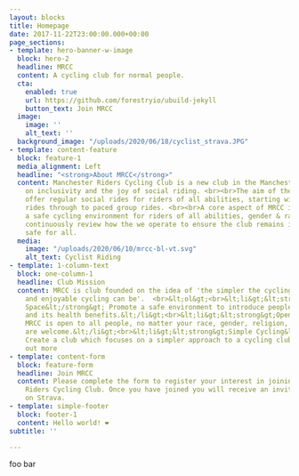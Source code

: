 ```yaml
---
layout: blocks
title: Homepage
date: 2017-11-22T23:00:00.000+00:00
page_sections:
- template: hero-banner-w-image
  block: hero-2
  headline: MRCC
  content: A cycling club for normal people.
  cta:
    enabled: true
    url: https://github.com/forestryio/ubuild-jekyll
    button_text: Join MRCC
  image:
    image: ''
    alt_text: ''
  background_image: "/uploads/2020/06/18/cyclist_strava.JPG"
- template: content-feature
  block: feature-1
  media_alignment: Left
  headline: "<strong>About MRCC</strong>"
  content: Manchester Riders Cycling Club is a new club in the Manchester area focussing
    on inclusivity and the joy of social riding. <br><br>The aim of the club is to
    offer regular social rides for riders of all abilities, starting with introductory
    rides through to paced group rides. <br><br>A core aspect of MRCC is to create
    a safe cycling environment for riders of all abilities, gender & race; MRCC will
    continuously review how the we operate to ensure the club remains inclusive and
    safe for all.
  media:
    image: "/uploads/2020/06/10/mrcc-bl-vt.svg"
    alt_text: Cyclist Riding
- template: 1-column-text
  block: one-column-1
  headline: Club Mission
  content: MRCC is club founded on the idea of 'the simpler the cycling, the more    accessible
    and enjoyable cycling can be'.  <br>&lt;ol&gt;<br>&lt;li&gt;&lt;strong&gt;Safe
    Space&lt;/strong&gt; Promote a safe environment to introduce people to cycling
    and its health benefits.&lt;/li&gt;<br>&lt;li&gt;&lt;strong&gt;Open to all!&lt;/strong&gt;
    MRCC is open to all people, no matter your race, gender, religion, sexuality,    you
    are welcome.&lt;/li&gt;<br>&lt;li&gt;&lt;strong&gt;Simple Cycling&lt;/strong&gt;
    Create a club which focuses on a simpler approach to a cycling club. Just riding.&lt;/li&gt;<br>&lt;/ol&gt;<br>Find
    out more
- template: content-form
  block: feature-form
  headline: Join MRCC
  content: Please complete the form to register your interest in joining Manchester
    Riders Cycling Club. Once you have joined you will receive an invite to join MRCC
    on Strava.
- template: simple-footer
  block: footer-1
  content: Hello world! ❤︎
subtitle: ''

---
```

foo bar